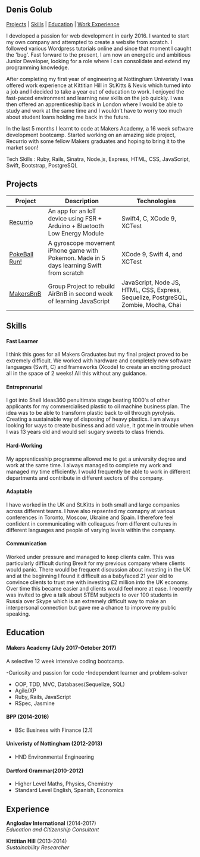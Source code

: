 ## Denis Golub
[Projects](https://github.com/denisglb/CV#projects) | [Skills](https://github.com/denisglb/CV#skills) | [Education](https://github.com/denisglb/CV#education) | [Work Experience](https://github.com/denisglb/CV#experience)


I developed a passion for web development in early 2016. I wanted to start my own company and attempted to create a website from scratch. I followed various Wordpress tutorials online and since that moment I caught the 'bug'. Fast forward to the present, I am now an energetic and ambitious Junior Developer, looking for a role where I can consolidate and extend my programming knowledge. 

After completing my first year of engineering at Nottingham Univeristy I was offered work experience at Kittitian Hill in St.Kitts & Nevis which turned into a job and I decided to take a year out of education to work. I enjoyed the fast-paced environment and learning new skills on the job quickly. I was then offered an apprenticeship back in London where I would be able to study and work at the same time and I wouldn't have to worry too much about student loans holding me back in the future. 

In the last 5 months I learnt to code at Makers Academy, a 16 week software development bootcamp. Started working on an amazing side project, Recurrio with some fellow Makers graduates and hoping to bring it to the market soon! 

Tech Skills : Ruby, Rails, Sinatra, Node.js, Express, HTML, CSS, JavaScript, Swift, Bootstrap, PostgreSQL

## Projects

Project | Description | Technologies | 
------- | ----------- | ------------ | 
[Recurrio](https://github.com/elizabethcsw/Makersbnb2) | An app for an IoT device using FSR + Arduino + Bluetooth Low Energy Module | Swift4, C, XCode 9, XCTest|
[PokeBall Run!](https://github.com/rolandosorbelli/pokeball) | A gyroscope movement iPhone game with Pokemon. Made in 5 days learning Swift from scratch | XCode 9, Swift 4, and XCTest |
[MakersBnB](https://github.com/elizabethcsw/Makersbnb2) | Group Project to rebuild AirBnB in second week of learning JavaScript | JavaScript, Node JS, HTML, CSS, Express, Sequelize, PostgreSQL, Zombie, Mocha, Chai |

## Skills

#### Fast Learner

I think this goes for all Makers Graduates but my final project proved to be extremely difficult. We worked with hardware and completely new software languages (Swift, C) and frameworks (Xcode) to create an exciting product all in the space of 2 weeks! All this without any guidance. 


#### Entreprenurial

I got into Shell Ideas360 penultimate stage beating 1000's of other applicants for my commercialised plastic to oil machine business plan. The idea was to be able to transform plastic back to oil through pyrolysis. Creating a sustainable way of disposing of heavy plastics. I am always looking for ways to create business and add value, it got me in trouble when I was 13 years old and would sell sugary sweets to class friends. 

#### Hard-Working

My apprenticeship programme allowed me to get a university degree and work at the same time. I always managed to complete my work and managed my time efficiently. I would frequently be able to work in different departments and contribute in different sectors of the company. 

#### Adaptable

I have worked in the UK and St.Kitts in both small and large companies across different teams. I have also repsented my comapny at various conferences in Toronto, Moscow, Ukraine and Spain. I therefore feel confident in communicating with colleagues from different cultures in different languages and people of varying levels within the company.

#### Communication

Worked under pressure and managed to keep clients calm. This was particularly difficult during Brexit for my previous company where clients would panic. There would be frequent discussion about investing in the UK and at the beginning I found it difficult as a babyfaced 21 year old to convince clients to trust me with investing £2 million into the UK economy. Over time this became easier and clients would feel more at ease. I recently was invited to give a talk about STEM subjects to over 100 students in Russia over Skype which is an extremely difficult way to make an interpersonal connection but gave me a chance to improve my public speaking. 

## Education

#### Makers Academy (July 2017-October 2017)

A selective 12 week intensive coding bootcamp.

-Curiosity and passion for code
-Independent learner and problem-solver
- OOP, TDD, MVC, Databases(Sequelize, SQL)
- Agile/XP
- Ruby, Rails, JavaScript
- RSpec, Jasmine

#### BPP (2014-2016)

- BSc Business with Finance (2.1)

#### Univeristy of Nottingham (2012-2013)

- HND Environmental Engineering

#### Dartford Grammar(2010-2012)

- Higher Level Maths, Physics, Chemistry
- Standard Level English, Spanish, Economics

## Experience

**Angloslav International** (2014-2017)    
*Education and Citizenship Consultant* 

**Kittitian Hill** (2013-2014)   
*Sustainability Researcher*  